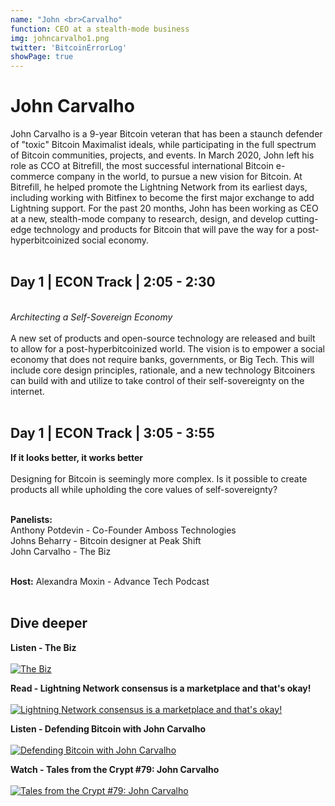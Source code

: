 ```yaml
---
name: "John <br>Carvalho"
function: CEO at a stealth-mode business
img: johncarvalho1.png
twitter: 'BitcoinErrorLog'
showPage: true
---
```


# John Carvalho
 
John Carvalho is a 9-year Bitcoin veteran that has been a staunch defender of "toxic" Bitcoin Maximalist ideals, while participating in the full spectrum of Bitcoin communities, projects, and events. In March 2020, John left his role as CCO at Bitrefill, the most successful international Bitcoin e-commerce company in the world, to pursue a new vision for Bitcoin. At Bitrefill, he helped promote the Lightning Network from its earliest days, including working with Bitfinex to become the first major exchange to add Lightning support. For the past 20 months, John has been working as CEO at a new, stealth-mode company to research, design, and develop cutting-edge technology and products for Bitcoin that will pave the way for a post-hyperbitcoinized social economy. 
<br><br>

## Day 1 | ECON Track | 2:05 - 2:30
<br>
<i>Architecting a Self-Sovereign Economy</i><br><br>
A new set of products and open-source technology are released and built to allow for a post-hyperbitcoinized world. The vision is to empower a social economy that does not require banks, governments, or Big Tech. This will include core design principles, rationale, and a new technology Bitcoiners can build with and utilize to take control of their self-sovereignty on the internet.<br><br>

## Day 1 | ECON Track | 3:05 - 3:55

<b>If it looks better, it works better</b><br><br>
Designing for Bitcoin is seemingly more complex. Is it possible to create products all while upholding the core values of self-sovereignty? <br><br>

<b>Panelists:</b><br>
Anthony Potdevin - Co-Founder Amboss Technologies <br>
Johns Beharry - Bitcoin designer at Peak Shift<br>
John Carvalho - The Biz <br><br>

<b>Host:</b> Alexandra Moxin - Advance Tech Podcast
<br><br>

## Dive deeper


<div class="grid grid-cols-1 md:grid-cols-2 gap-5">

<div class="p-3 my-2">

**Listen - The Biz** <br><br>
[ ![The Biz](/2022/content/john_thebiz.png)](https://thebiz.pro/)
</div>

<div class="p-3 my-2">

**Read - Lightning Network consensus is a marketplace and that's okay!** <br><br>
[ ![Lightning Network consensus is a marketplace and that's okay!](/2022/content/john_bm.png)](https://bitcoinmagazine.com/technical/op-ed-lightning-network-consensus-is-a-marketplace-and-thats-okay/)
</div>

<div class="p-3 my-2">

**Listen - Defending Bitcoin with John Carvalho** <br><br>
[ ![Defending Bitcoin with John Carvalho](/2022/content/john_wbd.png)](https://www.whatbitcoindid.com/podcast/defending-bitcoin-with-john-carvalho/)
</div>

<div class="p-3 my-2">

**Watch - Tales from the Crypt #79: John Carvalho** <br><br>
[ ![Tales from the Crypt #79: John Carvalho](/2022/content/alex_tales.png)](https://www.youtube.com/watch?v=BnX3MBTNGcU/)
</div>

</div>

<br>

